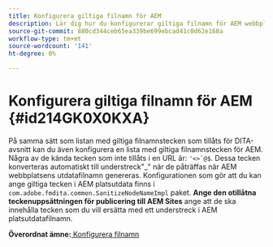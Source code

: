 ```yaml
---
title: Konfigurera giltiga filnamn för AEM
description: Lär dig hur du konfigurerar giltiga filnamn för AEM webbplatsutdata
source-git-commit: 880cd344ceb65ea339be699ebcad41c0d62e168a
workflow-type: tm+mt
source-wordcount: '141'
ht-degree: 0%

---
```


# Konfigurera giltiga filnamn för AEM {#id214GK0X0KXA}

På samma sätt som listan med giltiga filnamnstecken som tillåts för DITA-avsnitt kan du även konfigurera en lista med giltiga filnamnstecken för AEM. Några av de kända tecken som inte tillåts i en URL är: ```'<>`@$```. Dessa tecken konverteras automatiskt till understreck&quot;_&quot; när de påträffas när AEM webbplatsens utdatafilnamn genereras. Konfigurationen som gör att du kan ange giltiga tecken i AEM platsutdata finns i `com.adobe.fmdita.common.SanitizeNodeNameImpl` paket. **Ange den otillåtna teckenuppsättningen för publicering till AEM Sites** ange att de ska innehålla tecken som du vill ersätta med ett understreck i AEM platsutdatafilnamn.

**Överordnat ämne:**[ Konfigurera filnamn](conf-file-names.md)
